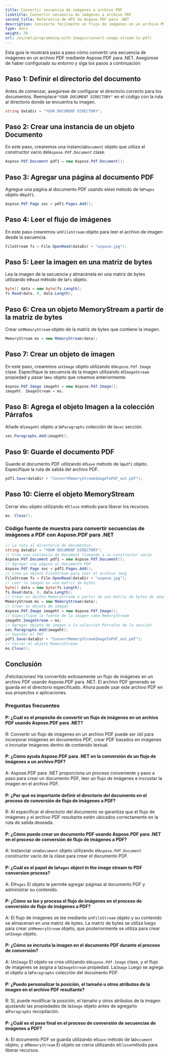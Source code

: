 ```yaml
---
title: Convertir secuencia de imágenes a archivo PDF
linktitle: Convertir secuencia de imágenes a archivo PDF
second_title: Referencia de API de Aspose.PDF para .NET
description: Convierta fácilmente un flujo de imágenes en un archivo PDF con Aspose.PDF para .NET.
type: docs
weight: 70
url: /es/net/programming-with-images/convert-image-stream-to-pdf/
---
```

Esta guía le mostrará paso a paso cómo convertir una secuencia de imágenes en un archivo PDF mediante Aspose.PDF para .NET. Asegúrese de haber configurado su entorno y siga los pasos a continuación:

## Paso 1: Definir el directorio del documento

Antes de comenzar, asegúrese de configurar el directorio correcto para los documentos. Reemplace`"YOUR DOCUMENT DIRECTORY"` en el código con la ruta al directorio donde se encuentra tu imagen.

```csharp
string dataDir = "YOUR DOCUMENT DIRECTORY";
```

## Paso 2: Crear una instancia de un objeto Documento

 En este paso, crearemos una instancia`Document` objeto que utiliza el constructor vacío del`Aspose.Pdf.Document` clase.

```csharp
Aspose.Pdf.Document pdf1 = new Aspose.Pdf.Document();
```

## Paso 3: Agregar una página al documento PDF

Agregue una página al documento PDF usando el`Add` método de la`Pages` objeto de`pdf1`.

```csharp
Aspose.Pdf.Page sec = pdf1.Pages.Add();
```

## Paso 4: Leer el flujo de imágenes

 En este paso crearemos un`FileStream` objeto para leer el archivo de imagen desde la secuencia.

```csharp
FileStream fs = File.OpenRead(dataDir + "aspose.jpg");
```

## Paso 5: Leer la imagen en una matriz de bytes

 Lea la imagen de la secuencia y almacénela en una matriz de bytes utilizando el`Read` método de la`fs` objeto.

```csharp
byte[] data = new byte[fs.Length];
fs.Read(data, 0, data.Length);
```

## Paso 6: Crea un objeto MemoryStream a partir de la matriz de bytes

 Crear un`MemoryStream` objeto de la matriz de bytes que contiene la imagen.

```csharp
MemoryStream ms = new MemoryStream(data);
```

## Paso 7: Crear un objeto de imagen

 En este paso, crearemos un`Image` objeto utilizando el`Aspose.Pdf.Image` clase. Especifique la secuencia de la imagen utilizando el`ImageStream` propiedad y pasar la`ms` objeto que creamos anteriormente.

```csharp
Aspose.Pdf.Image imageht = new Aspose.Pdf.Image();
imageht. ImageStream = ms;
```

## Paso 8: Agrega el objeto Imagen a la colección Párrafos

 Añade el`imageht` objeto a la`Paragraphs` colección de la`sec` sección.

```csharp
sec.Paragraphs.Add(imageht);
```

## Paso 9: Guarde el documento PDF

 Guarde el documento PDF utilizando el`Save` método de la`pdf1` objeto. Especifique la ruta de salida del archivo PDF.

```csharp
pdf1.Save(dataDir + "ConvertMemoryStreamImageToPdf_out.pdf");
```

## Paso 10: Cierre el objeto MemoryStream

 Cerrar el`ms` objeto utilizando el`Close` método para liberar los recursos.

```csharp
ms. Close();
```

### Código fuente de muestra para convertir secuencias de imágenes a PDF con Aspose.PDF para .NET 
```csharp
// La ruta al directorio de documentos.
string dataDir = "YOUR DOCUMENT DIRECTORY";
// Cree una instancia de Document llamando a su constructor vacío
Aspose.Pdf.Document pdf1 = new Aspose.Pdf.Document();
// Agregar una página al documento PDF
Aspose.Pdf.Page sec = pdf1.Pages.Add();
// Crea un objeto FileStream para leer el archivo imag
FileStream fs = File.OpenRead(dataDir + "aspose.jpg");
// Leer la imagen en una matriz de bytes
byte[] data = new byte[fs.Length];
fs.Read(data, 0, data.Length);
// Crear un objeto MemoryStream a partir de una matriz de bytes de imagen
MemoryStream ms = new MemoryStream(data);
// Crear un objeto de imagen
Aspose.Pdf.Image imageht = new Aspose.Pdf.Image();
// Especifique la fuente de la imagen como MemoryStream
imageht.ImageStream = ms;
// Agregar objeto de imagen a la colección Párrafos de la sección
sec.Paragraphs.Add(imageht);
// Guardar el PDF
pdf1.Save(dataDir + "ConvertMemoryStreamImageToPdf_out.pdf");
// Cerrar el objeto MemoryStream
ms.Close();
```

## Conclusión

¡Felicitaciones! Ha convertido exitosamente un flujo de imágenes en un archivo PDF usando Aspose.PDF para .NET. El archivo PDF generado se guarda en el directorio especificado. Ahora puede usar este archivo PDF en sus proyectos o aplicaciones.

### Preguntas frecuentes

#### P: ¿Cuál es el propósito de convertir un flujo de imágenes en un archivo PDF usando Aspose.PDF para .NET?

R: Convertir un flujo de imágenes en un archivo PDF puede ser útil para incorporar imágenes en documentos PDF, crear PDF basados en imágenes o incrustar imágenes dentro de contenido textual.

#### P: ¿Cómo ayuda Aspose.PDF para .NET en la conversión de un flujo de imágenes a un archivo PDF?

A: Aspose.PDF para .NET proporciona un proceso conveniente y paso a paso para crear un documento PDF, leer un flujo de imágenes e incrustar la imagen en el archivo PDF.

#### P: ¿Por qué es importante definir el directorio del documento en el proceso de conversión de flujo de imágenes a PDF?

R: Al especificar el directorio del documento se garantiza que el flujo de imágenes y el archivo PDF resultante estén ubicados correctamente en la ruta de salida deseada.

#### P: ¿Cómo puedo crear un documento PDF usando Aspose.PDF para .NET en el proceso de conversión de flujo de imágenes a PDF?

 A: Instanciar una`Document` objeto utilizando el`Aspose.Pdf.Document` constructor vacío de la clase para crear el documento PDF.

####  P: ¿Cuál es el papel de la`Pages` object in the image stream to PDF conversion process?

 A: El`Pages` El objeto le permite agregar páginas al documento PDF y administrar su contenido.

#### P: ¿Cómo se lee y procesa el flujo de imágenes en el proceso de conversión de flujo de imágenes a PDF?

 A: El flujo de imágenes se lee mediante un`FileStream` objeto y su contenido se almacenan en una matriz de bytes. La matriz de bytes se utiliza luego para crear un`MemoryStream` objeto, que posteriormente se utiliza para crear un`Image` objeto.

#### P: ¿Cómo se incrusta la imagen en el documento PDF durante el proceso de conversión?

 A: Un`Image` El objeto se crea utilizando el`Aspose.Pdf.Image` clase, y el flujo de imágenes se asigna a la`ImageStream` propiedad. La`Image` Luego se agrega el objeto a la`Paragraphs` colección del documento PDF.

#### P: ¿Puedo personalizar la posición, el tamaño u otros atributos de la imagen en el archivo PDF resultante?

 R: Sí, puede modificar la posición, el tamaño y otros atributos de la imagen ajustando las propiedades de la`Image` objeto antes de agregarlo al`Paragraphs` recopilación.

#### P: ¿Cuál es el paso final en el proceso de conversión de secuencias de imágenes a PDF?

 A: El documento PDF se guarda utilizando el`Save` método de la`Document` objeto, y el`MemoryStream` El objeto se cierra utilizando el`Close`método para liberar recursos.